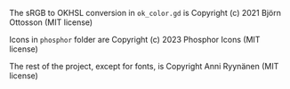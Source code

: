 The sRGB to OKHSL conversion in `ok_color.gd` is Copyright (c) 2021 Björn Ottosson (MIT license)

Icons in `phosphor` folder are Copyright (c) 2023 Phosphor Icons (MIT license)

The rest of the project, except for fonts, is Copyright Anni Ryynänen (MIT license)

